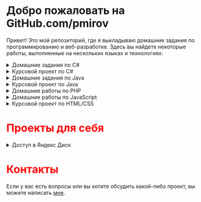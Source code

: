 # Добро пожаловать на GitHub.com/pmirov

Привет! Это мой репозиторий, где я выкладываю домашние задания по программированию и веб-разработке. Здесь вы найдете некоторые работы, выполненные на нескольких языках и технологиях:
<details>
  <summary>Домашние задания по C#</summary>
  <table border="0" cellspacing="0" cellpadding="5">
    <thead>
      <tr>
        <th colspan="2">Домашние задания по C#</th>
      </tr>
    </thead>
    <tbody>
      <tr>
        <td><a href="https://github.com/pmirov/game-bukvoed" target="_blank">Задание #1</a></td>
        <td>Тема: Игра Буквоед</td>
      </tr>
      <tr>
        <td><a href="https://github.com/pmirov/recipe-exercise" target="_blank">Задание #2</a></td>
        <td>Тема: Стек для добавление ингредиентов в рецепт</td>
      </tr>
      <tr>
        <td><a href="https://github.com/pmirov/move-txt-form" target="_blank">Задание #3</a></td>
        <td>Тема: Перемещение текста в форме</td>
      </tr>
      <tr>
        <td><a href="https://github.com/pmirov/bank-emulate" target="_blank">Задание #4</a></td>
        <td>Тема: Программа отслеживания истории займов</td>
      </tr>
      <tr>
        <td><a href="https://github.com/pmirov/collection-viewer" target="_blank">Задание #5</a></td>
        <td>Тема: Вывод коллекций на экран, сериализация, десериализация</td>
      </tr>
      <tr>
        <td><a href="https://github.com/pmirov/color-stats-serializer" target="_blank">Задание #6</a></td>
        <td>Тема: Вывод статистики цвета квадрата, сериализация, десерилиазиция</td>
      </tr>
      <tr>
        <td><a href="https://github.com/pmirov/time-sync-client-server" target="_blank">Задание #7</a></td>
        <td>Тема: Клиент-сервер (передача данных о времени с сервера)</td>
      </tr>
    </tbody>
  </table>
</details>

<details>
  <summary>Курсовой проект по C#</summary>

  <table border="0" cellspacing="0" cellpadding="5">
    <tbody>
      <tr>
        <th colspan="2">Курсовой проект по C#</th>
      </tr>
      <tr>
        <td><a href="https://github.com/pmirov/toy-shop" target="_blank">Курсовой проект C#</a></td>
        <td>Тема курсового проекта: Панель управления базой данных «Игрушки» (вывод на экран, добавление, удаление, редактирование, фильтрация и сортировка).</td>
      </tr>
    </tbody>
  </table>
</details>

<details>
  <summary>Домашние задания по Java</summary>

  <table border="0" cellspacing="0" cellpadding="5">
    <thead>
      <tr>
        <th colspan="2">Домашние задания по Java</th>
      </tr>
    </thead>
    <tbody>
      <tr>
        <td><a href="https://github.com/pmirov/HomeWork_1" target="_blank">Задание #1</a></td>
        <td>Тема: Переменные, условия, циклы, массивы, методы</td>
      </tr>
      <tr>
        <td><a href="https://github.com/pmirov/HomeWork2" target="_blank">Задание #2</a></td>
        <td>Тема: Объектно-ориентированное программирование</td>
      </tr>
      <tr>
        <td><a href="https://github.com/pmirov/HW" target="_blank">Задание #3</a></td>
        <td>Тема: Объектно-ориентированное программирование</td>
      </tr>
      <tr>
        <td><a href="https://github.com/pmirov/HomeWork4" target="_blank">Задание #4</a></td>
        <td>Тема: Java Collections Framework</td>
      </tr>
      <tr>
        <td><a href="https://github.com/pmirov/JavaHomeWork5" target="_blank">Задание #5</a></td>
        <td>Тема: Работа с файлами</td>
      </tr>
      <tr>
        <td><a href="https://github.com/pmirov/JavaHomeWork6" target="_blank">Задание #6</a></td>
        <td>Тема: Взаимодействие с источниками данных</td>
      </tr>
    </tbody>
  </table>
</details>
<details>
  <summary>Курсовой проект по Java</summary>

  <table border="0" cellspacing="0" cellpadding="5">
    <tbody>
      <tr>
        <th colspan="2">Курсовой проект по Java</th>
      </tr>
      <tr>
        <td><a href="#" target="_blank">Курсовой проект Java</a></td>
        <td>Тема курсового проекта: Веб-сайт-портфолио с личным блогом</td>
      </tr>
    </tbody>
  </table>
</details>

<details>
  <summary>Домашние работы по PHP</summary>

  <table border="0" cellspacing="0" cellpadding="5" width="50%">
    <tbody>
      <tr>
        <th colspan="2">Домашние задания по PHP</th>
      </tr>
      <tr>
        <td><a href="https://github.com/pmirov/Shop" target="_blank">Задание #1</a></td>
        <td>Тема: Реализация интернет-магазина</td>
      </tr>
    </tbody>
  </table>
</details>

<details>
  <summary>Домашние работы по JavaScript</summary>

  <table border="0" cellspacing="0" cellpadding="5"">
    <tbody>
      <tr>
        <th colspan="2">Домашние задания по JavaScript</th>
      </tr>
      <tr>
        <td><a href="https://github.com/pmirov/div-color-change" target="_blank">Задание #1</a></td>
        <td>Тема: Изменение цвета div по таймеру</td>
      </tr>
        <tr>
        <td><a href="https://github.com/pmirov/text-enter" target="_blank">Задание #2</a></td>
        <td>Тема: Ввод текста с помощью события key</td>
      </tr>
        <tr>
        <td><a href="https://github.com/pmirov/drag-n-drop" target="_blank">Задание #3</a></td>
        <td>Тема: Drag-and-Drop</td>
      </tr>
      <tr>
        <td><a href="https://github.com/pmirov/drag-n-drop" target="_blank">Задание #4</a></td>
        <td>Тема: Книга контактов (добавление, удаление, редактирование)</td>
      </tr>
      <tr>
        <td><a href="https://github.com/pmirov/weather-forecast" target="_blank">Задание #5</a></td>
        <td>Тема: Сайт с прогнозом погоды на сегодня (использование AJAX)</td>
      </tr>
    </tbody>
  </table>
</details>

<details>
  <summary>Курсовой проект по HTML/CSS</summary>

  <table border="0" cellspacing="0" cellpadding="5">
    <tbody>
      <tr>
        <th colspan="2">Курсовой проект по HTML/CSS</th>
      </tr>
      <tr>
        <td><a href="https://github.com/pmirov/web-exam-project" target="_blank">Курсовой проект HTML/CSS</a></td>
        <td>Тема курсового проекта: Создание сайта компании с использованием HTML, CSS, Bootsrap</td>
      </tr>
    </tbody>
  </table>
</details>

<h1><span style="color: red;">Проекты для себя</span></h1>
<details>
  <summary>Доступ в Яндекс Диск</summary>

  <table border="0" cellspacing="0" cellpadding="5">
    <tbody>
        <tr>
        <td><a href="https://github.com/pmirov/AccessYandex" target="_blank">Доступ в Яндекс.Диск</a></td>
        <td>В процессе реализации...</td>
      </tr>
    </tbody>
  </table>
</details>

<h1><span style="color: red;">Контакты</span></h1>
Если у вас есть вопросы или вы хотите обсудить какой-либо проект, вы можете написать <a href="http://t.me/pmirov">мне</a>.


